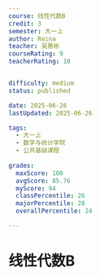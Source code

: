 ```yaml
---
course: 线性代数B
credit: 3
semester: 大一上
author: Reina
teacher: 吴惠彬
courseRating: 9
teacherRating: 10


difficulty: medium
status: published

date: 2025-06-26
lastUpdated: 2025-06-26

tags: 
  - 大一上
  - 数学与统计学院
  - 公共基础课程
  
grades:
  maxScore: 100
  avgScore: 85.76
  myScore: 94
  classPercentile: 26
  majorPercentile: 28
  overallPercentile: 24

---
```



# 线性代数B
